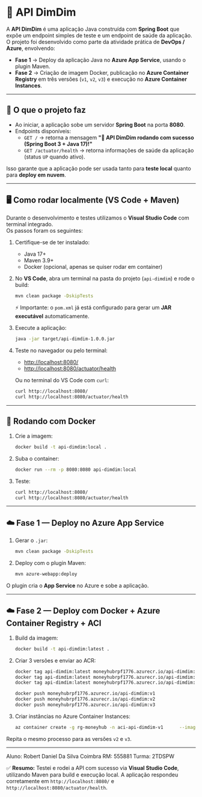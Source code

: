 # 🚀 API DimDim

A **API DimDim** é uma aplicação Java construída com **Spring Boot** que expõe um endpoint simples de teste e um endpoint de saúde da aplicação.  
O projeto foi desenvolvido como parte da atividade prática de **DevOps / Azure**, envolvendo:

- **Fase 1** → Deploy da aplicação Java no **Azure App Service**, usando o plugin Maven.  
- **Fase 2** → Criação de imagem Docker, publicação no **Azure Container Registry** em três versões (`v1`, `v2`, `v3`) e execução no **Azure Container Instances**.

---

## 📌 O que o projeto faz

- Ao iniciar, a aplicação sobe um servidor **Spring Boot** na porta **8080**.  
- Endpoints disponíveis:  
  - `GET /` → retorna a mensagem **"🚀 API DimDim rodando com sucesso (Spring Boot 3 + Java 17)!"**  
  - `GET /actuator/health` → retorna informações de saúde da aplicação (status `UP` quando ativo).

Isso garante que a aplicação pode ser usada tanto para **teste local** quanto para **deploy em nuvem**.

---

## 🖥️ Como rodar localmente (VS Code + Maven)

Durante o desenvolvimento e testes utilizamos o **Visual Studio Code** com terminal integrado.  
Os passos foram os seguintes:

1. Certifique-se de ter instalado:
   - Java 17+
   - Maven 3.9+
   - Docker (opcional, apenas se quiser rodar em container)

2. No **VS Code**, abra um terminal na pasta do projeto (`api-dimdim`) e rode o build:
   ```bash
   mvn clean package -DskipTests
   ```

   ⚡ Importante: o `pom.xml` já está configurado para gerar um **JAR executável** automaticamente.

3. Execute a aplicação:
   ```bash
   java -jar target/api-dimdim-1.0.0.jar
   ```

4. Teste no navegador ou pelo terminal:
   - [http://localhost:8080/](http://localhost:8080/)
   - [http://localhost:8080/actuator/health](http://localhost:8080/actuator/health)

   Ou no terminal do VS Code com `curl`:
   ```bash
   curl http://localhost:8080/
   curl http://localhost:8080/actuator/health
   ```

---

## 🐳 Rodando com Docker

1. Crie a imagem:
   ```bash
   docker build -t api-dimdim:local .
   ```

2. Suba o container:
   ```bash
   docker run --rm -p 8080:8080 api-dimdim:local
   ```

3. Teste:
   ```bash
   curl http://localhost:8080/
   curl http://localhost:8080/actuator/health
   ```

---

## ☁️ Fase 1 — Deploy no Azure App Service

1. Gerar o `.jar`:
   ```bash
   mvn clean package -DskipTests
   ```

2. Deploy com o plugin Maven:
   ```bash
   mvn azure-webapp:deploy
   ```

O plugin cria o **App Service** no Azure e sobe a aplicação.

---

## ☁️ Fase 2 — Deploy com Docker + Azure Container Registry + ACI

1. Build da imagem:
   ```bash
   docker build -t api-dimdim:latest .
   ```

2. Criar 3 versões e enviar ao ACR:
   ```bash
   docker tag api-dimdim:latest moneyhubrpf1776.azurecr.io/api-dimdim:v1
   docker tag api-dimdim:latest moneyhubrpf1776.azurecr.io/api-dimdim:v2
   docker tag api-dimdim:latest moneyhubrpf1776.azurecr.io/api-dimdim:v3

   docker push moneyhubrpf1776.azurecr.io/api-dimdim:v1
   docker push moneyhubrpf1776.azurecr.io/api-dimdim:v2
   docker push moneyhubrpf1776.azurecr.io/api-dimdim:v3
   ```

3. Criar instâncias no Azure Container Instances:
   ```bash
   az container create -g rg-moneyhub -n aci-api-dimdim-v1      --image moneyhubrpf1776.azurecr.io/api-dimdim:v1      --registry-login-server moneyhubrpf1776.azurecr.io      --registry-username <USERNAME> --registry-password <PASSWORD>      --cpu 1 --memory 1 --ports 8080 --ip-address Public
   ```

Repita o mesmo processo para as versões `v2` e `v3`.

---

Aluno: Robert Daniel Da Silva Coimbra
RM: 555881
Turma: 2TDSPW

✅ **Resumo:** Testei e rodei a API com sucesso via **Visual Studio Code**, utilizando Maven para build e execução local. A aplicação respondeu corretamente em `http://localhost:8080/` e `http://localhost:8080/actuator/health`.
